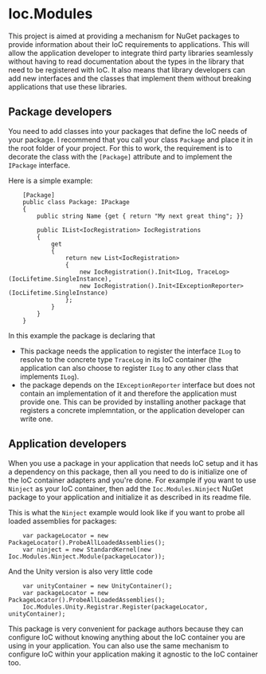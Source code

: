 # Ioc.Modules

This project is aimed at providing a mechanism for NuGet packages to 
provide information about their IoC requirements to applications. This
will allow the application developer to integrate third party libraries
seamlessly without having to read documentation about the types in the
library that need to be registered with IoC. It also means that library
developers can add new interfaces and the classes that implement them
without breaking applications that use these libraries.

## Package developers

You need to add classes into your packages that define the IoC needs
of your package. I recommend that you call your class `Package` and place it 
in the root folder of your project. For this to work, the requirement
is to decorate the class with the `[Package]` attribute and to implement the
`IPackage` interface.

Here is a simple example:
```
    [Package]
    public class Package: IPackage
    {
        public string Name {get { return "My next great thing"; }}

        public IList<IocRegistration> IocRegistrations
        {
            get
            {
                return new List<IocRegistration>
                {
                    new IocRegistration().Init<ILog, TraceLog>(IocLifetime.SingleInstance),
                    new IocRegistration().Init<IExceptionReporter>(IocLifetime.SingleInstance)
                };
            }
        }
    }
```
In this example the package is declaring that 
* This package needs the application to register the interface `ILog` to resolve to the concrete type 
`TraceLog` in its IoC container (the application can also choose to register `ILog` to any other class that 
implements `ILog`).
* the package depends on the `IExceptionReporter` interface but does not contain an implementation of it 
and therefore the application must provide one. This can be provided by installing another package that
registers a concrete implemntation, or the application developer can write one.

## Application developers

When you use a package in your application that needs IoC setup and it
has a dependency on this package, then all you need to do is initialize 
one of the IoC container adapters and you're done. For example if you want to use `Ninject` as
your IoC container, then add the `Ioc.Modules.Ninject` NuGet package to your application and
initialize it as described in its readme file.

This is what the `Ninject` example would look like if you want to probe all loaded assemblies for packages:

```
    var packageLocator = new PackageLocator().ProbeAllLoadedAssemblies();
    var ninject = new StandardKernel(new Ioc.Modules.Ninject.Module(packageLocator));
```

And the Unity version is also very little code
```
    var unityContainer = new UnityContainer();
    var packageLocator = new PackageLocator().ProbeAllLoadedAssemblies();
	Ioc.Modules.Unity.Registrar.Register(packageLocator, unityContainer);
```

This package is very convenient for package authors because they can configure IoC without knowing anything
about the IoC container you are using in your application. You can also use the same mechanism to configure
IoC within your application making it agnostic to the IoC container too.
